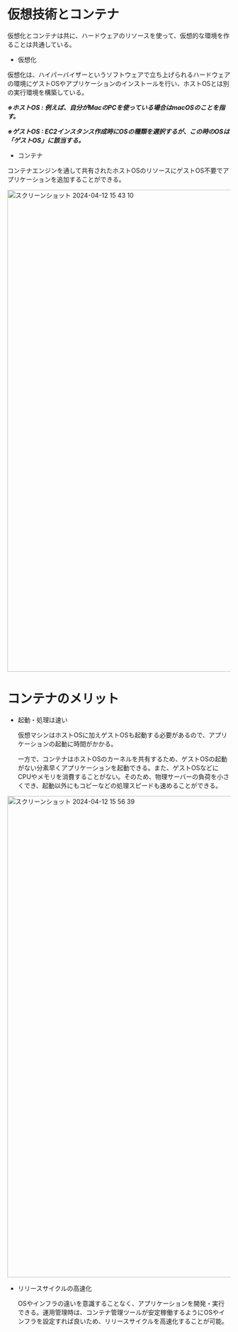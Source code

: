 # 仮想技術とコンテナ

仮想化とコンテナは共に、ハードウェアのリソースを使って、仮想的な環境を作ることは共通している。

- 仮想化
  
仮想化は、ハイパーバイザーというソフトウェアで立ち上げられるハードウェアの環境にゲストOSやアプリケーションのインストールを行い、ホストOSとは別の実行環境を構築している。

***※ホストOS : 例えば、自分がMacのPCを使っている場合はmacOSのことを指す。***

***※ゲストOS : EC2インスタンス作成時にOSの種類を選択するが、この時のOSは「ゲストOS」に該当する。***

- コンテナ
  
コンテナエンジンを通して共有されたホストOSのリソースにゲストOS不要でアプリケーションを追加することができる。



<img width="1086" alt="スクリーンショット 2024-04-12 15 43 10" src="https://github.com/Ryo-0912/Docker/assets/82032550/ce073426-00d4-43b4-9f08-cc9a46040623">


# コンテナのメリット

- 起動・処理は速い

  仮想マシンはホストOSに加えゲストOSも起動する必要があるので、アプリケーションの起動に時間がかかる。
  
  一方で、コンテナはホストOSのカーネルを共有するため、ゲストOSの起動がない分素早くアプリケーションを起動できる。また、ゲストOSなどにCPUやメモリを消費することがない。そのため、物理サーバーの負荷を小さくでき、起動以外にもコピーなどの処理スピードも速めることができる。


<img width="1085" alt="スクリーンショット 2024-04-12 15 56 39" src="https://github.com/Ryo-0912/Docker/assets/82032550/32014369-d18f-467f-9d2e-ace1162a2111">


- リリースサイクルの高速化
  
  OSやインフラの違いを意識することなく、アプリケーションを開発・実行できる。運用管理時は、コンテナ管理ツールが安定稼働するようにOSやインフラを設定すれば良いため、リリースサイクルを高速化することが可能。
